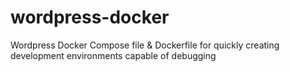 # wordpress-docker
Wordpress Docker Compose file &amp; Dockerfile for quickly creating development environments capable of debugging
